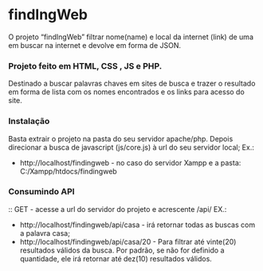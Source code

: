 # findIngWeb
O projeto “findIngWeb”  filtrar nome(name) e local da internet (link) de uma em buscar na internet e devolve em forma de JSON.


### Projeto feito em HTML, CSS , JS e PHP.
Destinado a buscar palavras chaves em sites de busca e trazer o resultado em forma de lista com os nomes encontrados e os links para acesso do site.


### Instalação 
Basta extrair o projeto na pasta do seu servidor apache/php. Depois direcionar a busca de javascript (js/core.js) à url do seu servidor local;
Ex.: 
* http://localhost/findingweb - no caso do servidor Xampp e a pasta: C:/Xampp/htdocs/findingweb 


### Consumindo API
:: GET - acesse a url do servidor do projeto e acrescente /api/<palavra a buscar>
EX.:
* http://localhost/findingweb/api/casa - irá retornar todas as buscas com a palavra casa;
* http://localhost/findingweb/api/casa/20 - Para filtrar até vinte(20) resultados válidos da busca. Por padrão, se não for definido a quantidade,  ele irá retornar até dez(10) resultados válidos.
  
  
